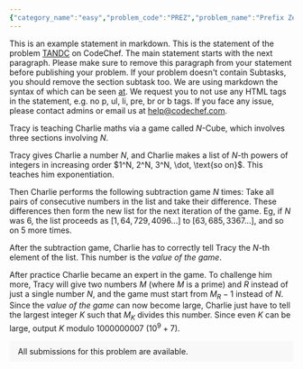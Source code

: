 ```yaml
---
{"category_name":"easy","problem_code":"PREZ","problem_name":"Prefix Zeros","problemComponents":{"constraints":"- $1 \\leq T \\leq 10^5$\n- $1 \\leq N \\leq 10^5$\n- $0 \\leq K \\leq 10^9$\n- $\\mid S \\mid = N$\n- $S$ contains digits from $0$ to $9$\n- Sum of $N$ over all test cases does not exceed $3 \\cdot 10^5$.\n","constraintsState":true,"subtasks":"- **Subtask 1 (100 points):** Original constraints","subtasksState":true,"inputFormat":"- The first line of input contains an integer $T$, denoting the number of test cases. The $T$ test cases then follow:\n- The first line of each test case contains two space-separated integers $N, K$.\n- The second line of each test case contains the string $S$.\n\n","inputFormatState":true,"outputFormat":"For each test case, output in a single line the length of the longest good prefix that can be obtained in string $S$ by applying the given operation maximum $K$ times.\n\n","outputFormatState":true,"sampleTestCases":{"0":{"id":1,"input":"6\n3 5\n380\n3 9\n380\n4 2\n0123\n5 13\n78712\n6 10\n051827\n8 25\n37159725\n\n\n","output":"0\n3\n1\n3\n2\n5\n\n","explanation":"**Test case $1$:** There is no way to obtain zeros on the prefix of the string $S = 380$ by applying the given operation maximum $5$ times.\n\n**Test case $2$:** The optimal strategy is: choose $L = 2$ and apply the operation twice, resulting in $S=500$, then choose $L = 1$ and apply the operation $5$ times, resulting in $S=000$.\n\n**Test case $4$:** One of the possible sequence of operations is the following:\n- Choose $L = 5$ and apply the operation thrice, resulting in $S=01045$.\n- Choose $L = 2$ and apply the operation $9$ times, resulting in $S=90045$. \n- Choose $L = 1$ and apply the operation once, resulting in $S=00045$. ","isDeleted":false}}},"video_editorial_url":"https://youtu.be/Mot7oxmA2vw","languages_supported":{"0":"CPP14","1":"C","2":"JAVA","3":"PYTH 3.6","4":"CPP17","5":"PYTH","6":"PYP3","7":"CS2","8":"ADA","9":"PYPY","10":"TEXT","11":"PAS fpc","12":"NODEJS","13":"RUBY","14":"PHP","15":"GO","16":"HASK","17":"TCL","18":"PERL","19":"SCALA","20":"LUA","21":"kotlin","22":"BASH","23":"JS","24":"LISP sbcl","25":"rust","26":"PAS gpc","27":"BF","28":"CLOJ","29":"R","30":"D","31":"CAML","32":"FORT","33":"ASM","34":"swift","35":"FS","36":"WSPC","37":"LISP clisp","38":"SQL","39":"SCM guile","40":"PERL6","41":"ERL","42":"CLPS","43":"ICK","44":"NICE","45":"PRLG","46":"ICON","47":"COB","48":"SCM chicken","49":"PIKE","50":"SCM qobi","51":"ST","52":"SQLQ","53":"NEM"},"max_timelimit":1,"source_sizelimit":50000,"problem_author":"soumyadeep_21","problem_tester":"tabr","date_added":"7-01-2022","tags":{"0":"binary","1":"easy","2":"ltime104","3":"modular","4":"soumyadeep_21"},"problem_difficulty_level":"Unavailable","best_tag":"Binary Search","editorial_url":"https://discuss.codechef.com/problems/PREZ","time":{"view_start_date":1643477400,"submit_start_date":1643477400,"visible_start_date":1643477400,"end_date":1735669800},"is_direct_submittable":false,"problemDiscussURL":"https://discuss.codechef.com/search?q=PREZ","is_proctored":false,"visitedContests":{},"layout":"problem"}
---
```

This is an example statement in markdown. This is the statement of the problem [TANDC](https://codechef.com/problems/TANDC) on CodeChef. The main statement starts with the next paragraph. Please make sure to remove this paragraph from your statement before publishing your problem. If your problem doesn't contain Subtasks, you should remove the section subtask too. We are using markdown the syntax of which can be seen [at](https://github.com/showdownjs/showdown/wiki/Showdown's-Markdown-syntax). We request you to not use any HTML tags in the statement, e.g. no p, ul, li, pre, br or b tags. If you face any issue, please contact admins or email us at help@codechef.com.

Tracy is teaching Charlie maths via a game called $N$-Cube, which involves three sections involving $N$.

Tracy gives Charlie a number $N$, and Charlie makes a list of $N$-th powers of integers in increasing order $1^N, 2^N, 3^N, \dot, \text{so on}$. This teaches him exponentiation.

Then Charlie performs the following subtraction game $N$ times: Take all pairs of consecutive numbers in the list and take their difference. These differences then form the new list for the next iteration of the game. Eg, if $N$ was 6, the list proceeds as $[1, 64, 729, 4096 ... ]$ to $[63, 685, 3367 ...]$, and so on $5$ more times.

After the subtraction game, Charlie has to correctly tell Tracy the $N$-th element of the list. This number is the *value of the game*.

After practice Charlie became an expert in the game. To challenge him more, Tracy will give two numbers $M$ (where $M$ is a prime) and $R$ instead of just a single number $N$, and the game must start from $M_R - 1$ instead of $N$. Since the *value of the game* can now become large, Charlie just have to tell the largest integer $K$ such that $M_K$ divides this number. Since even $K$ can be large, output $K$ modulo 1000000007 ($10^9 + 7$).

<aside style='background: #f8f8f8;padding: 10px 15px;'><div>All submissions for this problem are available.</div></aside>